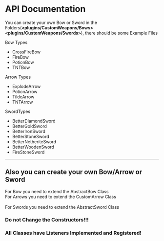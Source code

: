 # API Documentation

You can create your own Bow or Sword in the Folders(**<plugins/CustomWeapons/Bows> <plugins/CustomWeapons/Swords>**), there should be some Example Files

Bow Types
- CrossFireBow
- FireBow
- PotionBow
- TNTBow

Arrow Types
- ExplodeArrow
- PotionArrow
- TildeArrow
- TNTArrow

SwordTypes
- BetterDiamondSword
- BetterGoldSword
- BetterIronSword
- BetterStoneSword
- BetterNetheriteSword
- BetterWoodenSword
- FireStoneSword

---

## Also you can create your own Bow/Arrow or Sword

For Bow you need to extend the AbstractBow Class <br>
For Arrows you need to extend the CustomArrow Class
<br><br>
For Swords you need to extend the AbstractSword Class

### Do not Change the Constructors!!!

### All Classes have Listeners Implemented and Registered!
